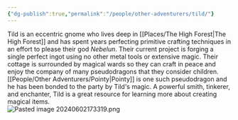 ```yaml
---
{"dg-publish":true,"permalink":"/people/other-adventurers/tild/"}
---
```


Tild is an eccentric gnome who lives deep in [[Places/The High Forest\|The High Forest]] and has spent years perfecting primitive crafting techniques in an effort to please their god *Nebelun*.  Their current project is forging a single perfect ingot using no other metal tools or extensive magic.  Their cottage is surrounded by magical wards so they can craft in peace and enjoy the company of many pseudodragons that they consider children.  [[People/Other Adventurers/Pointy\|Pointy]] is one such pseudodragon and he has been bonded to the party by Tild's magic.  A powerful smith, tinkerer, and enchanter, Tild is a great resource for learning more about creating magical items.  
![Pasted image 20240602173319.png](/img/user/Z_Attachments/Pasted%20image%2020240602173319.png)